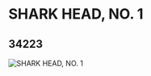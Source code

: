 # SHARK HEAD, NO. 1
## 34223
![SHARK HEAD, NO. 1](https://lc-www-live-s.legocdn.com/media/bricks/5/2/6194202.jpg)